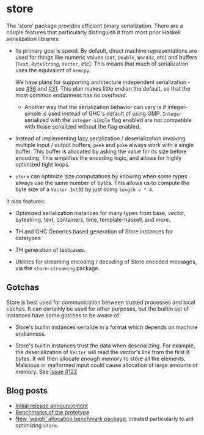 # store

The 'store' package provides efficient binary serialization. There are a couple
features that particularly distinguish it from most prior Haskell serialization
libraries:

* Its primary goal is speed. By default, direct machine representations are used
  for things like numeric values (`Int`, `Double`, `Word32`, etc) and buffers
  (`Text`, `ByteString`, `Vector`, etc). This means that much of serialization
  uses the equivalent of `memcpy`.

  We have plans for supporting architecture independent serialization - see
  [#36](https://github.com/fpco/store/issues/36) and
  [#31](https://github.com/fpco/store/issues/31). This plan makes little endian
  the default, so that the most common endianness has no overhead.

  - Another way that the serialization behavior can vary is if
    integer-simple is used instead of GHC's default of using
    GMP. `Integer` serialized with the `integer-simple` flag enabled
    are not compatible with those serialized without the flag enabled.

* Instead of implementing lazy serialization / deserialization involving
  multiple input / output buffers, `peek` and `poke` always work with a single
  buffer. This buffer is allocated by asking the value for its size before
  encoding. This simplifies the encoding logic, and allows for highly optimized
  tight loops.

* `store` can optimize size computations by knowing when some types always
  use the same number of bytes.  This allows us to compute the byte size of a
  `Vector Int32` by just doing `length v * 4`.

It also features:

* Optimized serialization instances for many types from base, vector,
  bytestring, text, containers, time, template-haskell, and more.

* TH and GHC Generics based generation of Store instances for datatypes

* TH generation of testcases.

* Utilities for streaming encoding / decoding of Store encoded messages, via the
  `store-streaming` package.

## Gotchas

Store is best used for communication between trusted processes and
local caches.  It can certainly be used for other purposes, but the
builtin set of instances have some gotchas to be aware of:

* Store's builtin instances serialize in a format which depends on
  machine endianness.

* Store's builtin instances trust the data when deserializing. For
  example, the deserialization of `Vector` will read the vector's link
  from the first 8 bytes. It will then allocate enough memory to store
  all the elements. Malicious or malformed input could cause
  allocation of large amounts of memory.  See [issue #122][]

[issue #122]: https://github.com/fpco/store/issues/122

## Blog posts

* [Initial release announcement](https://www.fpcomplete.com/blog/2016/05/store-package)
* [Benchmarks of the prototype](https://www.fpcomplete.com/blog/2016/03/efficient-binary-serialization)
* [New 'weigh' allocation benchmark package](https://www.fpcomplete.com/blog/2016/05/weigh-package),
  created particularly to aid optimizing `store`.
